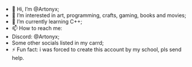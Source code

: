 - 👋 Hi, I’m @Artonyx;
- 👀 I’m interested in art, programming, crafts, gaming, books and movies;
- 🌱 I’m currently learning C++;
- 📫 How to reach me:
- Discord: @Artonyx;
- Some other socials listed in my carrd;
- ⚡ Fun fact: i was forced to create this account by my school, pls send help.

<!---
Artonyx/Artonyx is a ✨ special ✨ repository because its `README.md` (this file) appears on your GitHub profile.
You can click the Preview link to take a look at your changes.
--->
